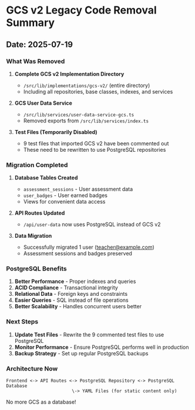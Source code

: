 # GCS v2 Legacy Code Removal Summary

## Date: 2025-07-19

### What Was Removed

1. **Complete GCS v2 Implementation Directory**
   - `/src/lib/implementations/gcs-v2/` (entire directory)
   - Including all repositories, base classes, indexes, and services

2. **GCS User Data Service**
   - `/src/lib/services/user-data-service-gcs.ts`
   - Removed exports from `/src/lib/services/index.ts`

3. **Test Files (Temporarily Disabled)**
   - 9 test files that imported GCS v2 have been commented out
   - These need to be rewritten to use PostgreSQL repositories

### Migration Completed

1. **Database Tables Created**
   - `assessment_sessions` - User assessment data
   - `user_badges` - User earned badges
   - Views for convenient data access

2. **API Routes Updated**
   - `/api/user-data` now uses PostgreSQL instead of GCS v2

3. **Data Migration**
   - Successfully migrated 1 user (teacher@example.com)
   - Assessment sessions and badges preserved

### PostgreSQL Benefits

1. **Better Performance** - Proper indexes and queries
2. **ACID Compliance** - Transactional integrity
3. **Relational Data** - Foreign keys and constraints
4. **Easier Queries** - SQL instead of file operations
5. **Better Scalability** - Handles concurrent users better

### Next Steps

1. **Update Test Files** - Rewrite the 9 commented test files to use PostgreSQL
2. **Monitor Performance** - Ensure PostgreSQL performs well in production
3. **Backup Strategy** - Set up regular PostgreSQL backups

### Architecture Now

```
Frontend <-> API Routes <-> PostgreSQL Repository <-> PostgreSQL Database
                         \-> YAML Files (for static content only)
```

No more GCS as a database!